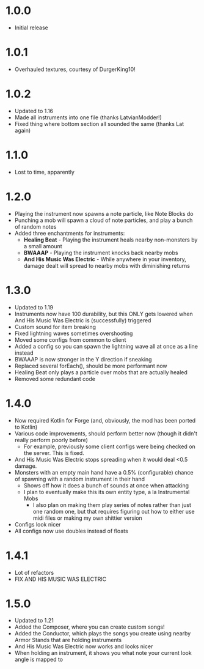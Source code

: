 # 1.0.0

- Initial release

# 1.0.1

- Overhauled textures, courtesy of DurgerKing10!

# 1.0.2

- Updated to 1.16
- Made all instruments into one file (thanks LatvianModder!)
- Fixed thing where bottom section all sounded the same (thanks Lat again)

# 1.1.0

- Lost to time, apparently

# 1.2.0

- Playing the instrument now spawns a note particle, like Note Blocks do
- Punching a mob will spawn a cloud of note particles, and play a bunch of random notes
- Added three enchantments for instruments:
  - **Healing Beat** - Playing the instrument heals nearby non-monsters by a small amount
  - **BWAAAP** - Playing the instrument knocks back nearby mobs
  - **And His Music Was Electric** - While anywhere in your inventory, damage dealt will spread to nearby mobs with diminishing returns

# 1.3.0

- Updated to 1.19
- Instruments now have 100 durability, but this ONLY gets lowered when And His Music Was Electric is (successfully) triggered
- Custom sound for item breaking
- Fixed lightning waves sometimes overshooting
- Moved some configs from common to client
- Added a config so you can spawn the lightning wave all at once as a line instead
- BWAAAP is now stronger in the Y direction if sneaking
- Replaced several forEach(), should be more performant now
- Healing Beat only plays a particle over mobs that are actually healed
- Removed some redundant code

# 1.4.0

- Now required Kotlin for Forge (and, obviously, the mod has been ported to Kotlin)
- Various code improvements, should perform better now (though it didn't really perform poorly before)
  - For example, previously some client configs were being checked on the server. This is fixed.
- And His Music Was Electric stops spreading when it would deal <0.5 damage.
- Monsters with an empty main hand have a 0.5% (configurable) chance of spawning with a random instrument in their hand
  - Shows off how it does a bunch of sounds at once when attacking
  - I plan to eventually make this its own entity type, a la Instrumental Mobs
    - I also plan on making them play series of notes rather than just one random one, but that requires figuring out how to either use midi files or making my own shittier version 
- Configs look nicer
- All configs now use doubles instead of floats


# 1.4.1

- Lot of refactors
- FIX AND HIS MUSIC WAS ELECTRIC

# 1.5.0

- Updated to 1.21
- Added the Composer, where you can create custom songs!
- Added the Conductor, which plays the songs you create using nearby Armor Stands that are holding instruments
- And His Music Was Electric now works and looks nicer
- When holding an instrument, it shows you what note your current look angle is mapped to